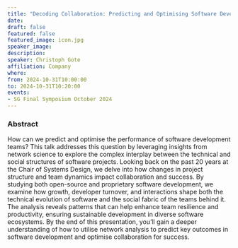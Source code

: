 ```yaml
---
title: "Decoding Collaboration: Predicting and Optimising Software Development through Networks"
date:
draft: false
featured: false
featured_image: icon.jpg
speaker_image:
description:
speaker: Christoph Gote
affiliation: Company 
where:
from: 2024-10-31T10:00:00
to: 2024-10-31T10:20:00
events:
- SG Final Symposium October 2024 
---
```



### Abstract

How can we predict and optimise the performance of software development teams? This talk addresses this question by leveraging insights from network science to explore the complex interplay between the technical and social structures of software projects. Looking back on the past 20 years at the Chair of Systems Design, we delve into how changes in project structure and team dynamics impact collaboration and success. By studying both open-source and proprietary software development, we examine how growth, developer turnover, and interactions shape both the technical evolution of software and the social fabric of the teams behind it. The analysis reveals patterns that can help enhance team resilience and productivity, ensuring sustainable development in diverse software ecosystems. By the end of this presentation, you’ll gain a deeper understanding of how to utilise network analysis to predict key outcomes in software development and optimise collaboration for success.